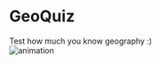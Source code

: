 # GeoQuiz
Test how much you know geography :)
<br>![animation](https://cloud.githubusercontent.com/assets/20156577/26077745/d8ccdeb6-39c5-11e7-93ee-a7faecafb8c4.gif)
